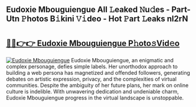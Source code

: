 ## Eudoxie Mbouguiengue All 𝙻eaked 𝙽u𝚍es - Part-Utn 𝙿hotos B𝚒kini 𝚅𝚒deo - Hot 𝙿art 𝙻eaks nl2rN

# <h2><a href="http://ld52utu.urlbe.top/?page=Eudoxie+Mbouguiengue">🔗🔗👉👉 Eudoxie Mbouguiengue P𝚑oto𝚜Vid𝚎o</a></h2>

[![Eudoxie Mbouguiengue](https://i.imgur.com/eBuTRDB.gif)](http://ld52utu.urlbe.top/?page=Eudoxie+Mbouguiengue)
Eudoxie Mbouguiengue, an enigmatic and complex personage, defies simple labels. Her unorthodox approach to building a web persona has magnetized and offended followers, generating debates on artistic expression, privacy, and the complexities of virtual communities. Despite the ambiguity of her future plans, her mark on online culture is indelible. With unwavering dedication and undeniable charm, Eudoxie Mbouguiengue progress in the virtual landscape is unstoppable.
